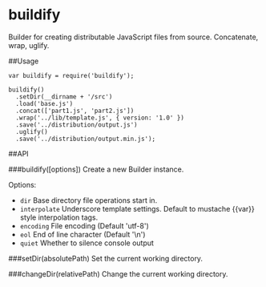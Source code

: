 buildify
===

Builder for creating distributable JavaScript files from source. Concatenate, wrap, uglify.


##Usage

    var buildify = require('buildify');
    
    buildify()
      .setDir(__dirname + '/src')
      .load('base.js')
      .concat(['part1.js', 'part2.js'])
      .wrap('../lib/template.js', { version: '1.0' })
      .save('../distribution/output.js')
      .uglify()
      .save('../distribution/output.min.js');


##API

###buildify([options])
Create a new Builder instance.

Options:
- `dir`           Base directory file operations start in.
- `interpolate`   Underscore template settings. Default to mustache {{var}} style interpolation tags.
- `encoding`      File encoding (Default 'utf-8')
- `eol`           End of line character (Default '\n')
- `quiet`         Whether to silence console output


###setDir(absolutePath)
Set the current working directory.


###changeDir(relativePath)
Change the current working directory.